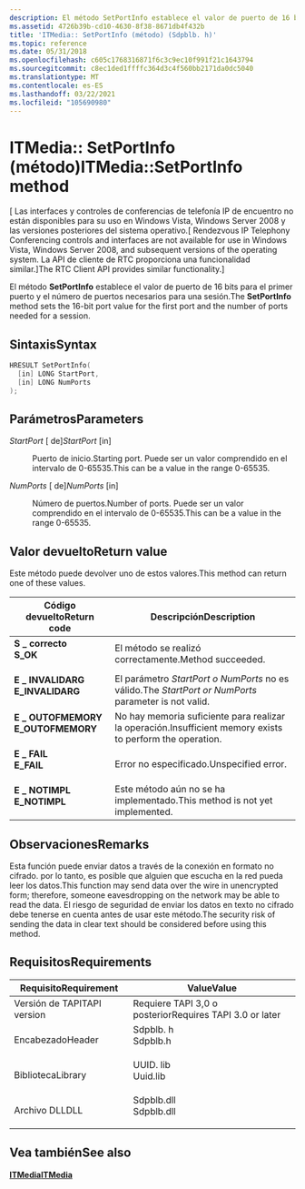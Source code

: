 ```yaml
---
description: El método SetPortInfo establece el valor de puerto de 16 bits para el primer puerto y el número de puertos necesarios para una sesión.
ms.assetid: 4726b39b-cd10-4630-8f38-8671db4f432b
title: 'ITMedia:: SetPortInfo (método) (Sdpblb. h)'
ms.topic: reference
ms.date: 05/31/2018
ms.openlocfilehash: c605c1768316871f6c3c9ec10f991f21c1643794
ms.sourcegitcommit: c8ec1ded1ffffc364d3c4f560bb2171da0dc5040
ms.translationtype: MT
ms.contentlocale: es-ES
ms.lasthandoff: 03/22/2021
ms.locfileid: "105690980"
---
```

# <a name="itmediasetportinfo-method"></a><span data-ttu-id="671d9-103">ITMedia:: SetPortInfo (método)</span><span class="sxs-lookup"><span data-stu-id="671d9-103">ITMedia::SetPortInfo method</span></span>

<span data-ttu-id="671d9-104">\[ Las interfaces y controles de conferencias de telefonía IP de encuentro no están disponibles para su uso en Windows Vista, Windows Server 2008 y las versiones posteriores del sistema operativo.</span><span class="sxs-lookup"><span data-stu-id="671d9-104">\[ Rendezvous IP Telephony Conferencing controls and interfaces are not available for use in Windows Vista, Windows Server 2008, and subsequent versions of the operating system.</span></span> <span data-ttu-id="671d9-105">La API de cliente de RTC proporciona una funcionalidad similar.\]</span><span class="sxs-lookup"><span data-stu-id="671d9-105">The RTC Client API provides similar functionality.\]</span></span>

<span data-ttu-id="671d9-106">El método **SetPortInfo** establece el valor de puerto de 16 bits para el primer puerto y el número de puertos necesarios para una sesión.</span><span class="sxs-lookup"><span data-stu-id="671d9-106">The **SetPortInfo** method sets the 16-bit port value for the first port and the number of ports needed for a session.</span></span>

## <a name="syntax"></a><span data-ttu-id="671d9-107">Sintaxis</span><span class="sxs-lookup"><span data-stu-id="671d9-107">Syntax</span></span>


```C++
HRESULT SetPortInfo(
  [in] LONG StartPort,
  [in] LONG NumPorts
);
```



## <a name="parameters"></a><span data-ttu-id="671d9-108">Parámetros</span><span class="sxs-lookup"><span data-stu-id="671d9-108">Parameters</span></span>

<dl> <dt>

<span data-ttu-id="671d9-109">*StartPort* \[ de\]</span><span class="sxs-lookup"><span data-stu-id="671d9-109">*StartPort* \[in\]</span></span>
</dt> <dd>

<span data-ttu-id="671d9-110">Puerto de inicio.</span><span class="sxs-lookup"><span data-stu-id="671d9-110">Starting port.</span></span> <span data-ttu-id="671d9-111">Puede ser un valor comprendido en el intervalo de 0-65535.</span><span class="sxs-lookup"><span data-stu-id="671d9-111">This can be a value in the range 0-65535.</span></span>

</dd> <dt>

<span data-ttu-id="671d9-112">*NumPorts* \[ de\]</span><span class="sxs-lookup"><span data-stu-id="671d9-112">*NumPorts* \[in\]</span></span>
</dt> <dd>

<span data-ttu-id="671d9-113">Número de puertos.</span><span class="sxs-lookup"><span data-stu-id="671d9-113">Number of ports.</span></span> <span data-ttu-id="671d9-114">Puede ser un valor comprendido en el intervalo de 0-65535.</span><span class="sxs-lookup"><span data-stu-id="671d9-114">This can be a value in the range 0-65535.</span></span>

</dd> </dl>

## <a name="return-value"></a><span data-ttu-id="671d9-115">Valor devuelto</span><span class="sxs-lookup"><span data-stu-id="671d9-115">Return value</span></span>

<span data-ttu-id="671d9-116">Este método puede devolver uno de estos valores.</span><span class="sxs-lookup"><span data-stu-id="671d9-116">This method can return one of these values.</span></span>



| <span data-ttu-id="671d9-117">Código devuelto</span><span class="sxs-lookup"><span data-stu-id="671d9-117">Return code</span></span>                                                                                   | <span data-ttu-id="671d9-118">Descripción</span><span class="sxs-lookup"><span data-stu-id="671d9-118">Description</span></span>                                                     |
|-----------------------------------------------------------------------------------------------|-----------------------------------------------------------------|
| <dl> <span data-ttu-id="671d9-119"><dt>**S \_ correcto**</dt></span><span class="sxs-lookup"><span data-stu-id="671d9-119"><dt>**S\_OK**</dt></span></span> </dl>          | <span data-ttu-id="671d9-120">El método se realizó correctamente.</span><span class="sxs-lookup"><span data-stu-id="671d9-120">Method succeeded.</span></span><br/>                                    |
| <dl> <span data-ttu-id="671d9-121"><dt>**E \_ INVALIDARG**</dt></span><span class="sxs-lookup"><span data-stu-id="671d9-121"><dt>**E\_INVALIDARG**</dt></span></span> </dl>  | <span data-ttu-id="671d9-122">El parámetro *StartPort o NumPorts* no es válido.</span><span class="sxs-lookup"><span data-stu-id="671d9-122">The *StartPort or NumPorts* parameter is not valid.</span></span><br/>  |
| <dl> <span data-ttu-id="671d9-123"><dt>**E \_ OUTOFMEMORY**</dt></span><span class="sxs-lookup"><span data-stu-id="671d9-123"><dt>**E\_OUTOFMEMORY**</dt></span></span> </dl> | <span data-ttu-id="671d9-124">No hay memoria suficiente para realizar la operación.</span><span class="sxs-lookup"><span data-stu-id="671d9-124">Insufficient memory exists to perform the operation.</span></span><br/> |
| <dl> <span data-ttu-id="671d9-125"><dt>**E \_ FAIL**</dt></span><span class="sxs-lookup"><span data-stu-id="671d9-125"><dt>**E\_FAIL**</dt></span></span> </dl>        | <span data-ttu-id="671d9-126">Error no especificado.</span><span class="sxs-lookup"><span data-stu-id="671d9-126">Unspecified error.</span></span><br/>                                   |
| <dl> <span data-ttu-id="671d9-127"><dt>**E \_ NOTIMPL**</dt></span><span class="sxs-lookup"><span data-stu-id="671d9-127"><dt>**E\_NOTIMPL**</dt></span></span> </dl>     | <span data-ttu-id="671d9-128">Este método aún no se ha implementado.</span><span class="sxs-lookup"><span data-stu-id="671d9-128">This method is not yet implemented.</span></span><br/>                  |



 

## <a name="remarks"></a><span data-ttu-id="671d9-129">Observaciones</span><span class="sxs-lookup"><span data-stu-id="671d9-129">Remarks</span></span>

<span data-ttu-id="671d9-130">Esta función puede enviar datos a través de la conexión en formato no cifrado. por lo tanto, es posible que alguien que escucha en la red pueda leer los datos.</span><span class="sxs-lookup"><span data-stu-id="671d9-130">This function may send data over the wire in unencrypted form; therefore, someone eavesdropping on the network may be able to read the data.</span></span> <span data-ttu-id="671d9-131">El riesgo de seguridad de enviar los datos en texto no cifrado debe tenerse en cuenta antes de usar este método.</span><span class="sxs-lookup"><span data-stu-id="671d9-131">The security risk of sending the data in clear text should be considered before using this method.</span></span>

## <a name="requirements"></a><span data-ttu-id="671d9-132">Requisitos</span><span class="sxs-lookup"><span data-stu-id="671d9-132">Requirements</span></span>



| <span data-ttu-id="671d9-133">Requisito</span><span class="sxs-lookup"><span data-stu-id="671d9-133">Requirement</span></span> | <span data-ttu-id="671d9-134">Value</span><span class="sxs-lookup"><span data-stu-id="671d9-134">Value</span></span> |
|-------------------------|---------------------------------------------------------------------------------------|
| <span data-ttu-id="671d9-135">Versión de TAPI</span><span class="sxs-lookup"><span data-stu-id="671d9-135">TAPI version</span></span><br/> | <span data-ttu-id="671d9-136">Requiere TAPI 3,0 o posterior</span><span class="sxs-lookup"><span data-stu-id="671d9-136">Requires TAPI 3.0 or later</span></span><br/>                                                 |
| <span data-ttu-id="671d9-137">Encabezado</span><span class="sxs-lookup"><span data-stu-id="671d9-137">Header</span></span><br/>       | <dl> <span data-ttu-id="671d9-138"><dt>Sdpblb. h</dt></span><span class="sxs-lookup"><span data-stu-id="671d9-138"><dt>Sdpblb.h</dt></span></span> </dl>   |
| <span data-ttu-id="671d9-139">Biblioteca</span><span class="sxs-lookup"><span data-stu-id="671d9-139">Library</span></span><br/>      | <dl> <span data-ttu-id="671d9-140"><dt>UUID. lib</dt></span><span class="sxs-lookup"><span data-stu-id="671d9-140"><dt>Uuid.lib</dt></span></span> </dl>   |
| <span data-ttu-id="671d9-141">Archivo DLL</span><span class="sxs-lookup"><span data-stu-id="671d9-141">DLL</span></span><br/>          | <dl> <span data-ttu-id="671d9-142"><dt>Sdpblb.dll</dt></span><span class="sxs-lookup"><span data-stu-id="671d9-142"><dt>Sdpblb.dll</dt></span></span> </dl> |



## <a name="see-also"></a><span data-ttu-id="671d9-143">Vea también</span><span class="sxs-lookup"><span data-stu-id="671d9-143">See also</span></span>

<dl> <dt>

[<span data-ttu-id="671d9-144">**ITMedia**</span><span class="sxs-lookup"><span data-stu-id="671d9-144">**ITMedia**</span></span>](itmedia.md)
</dt> </dl>

 

 





